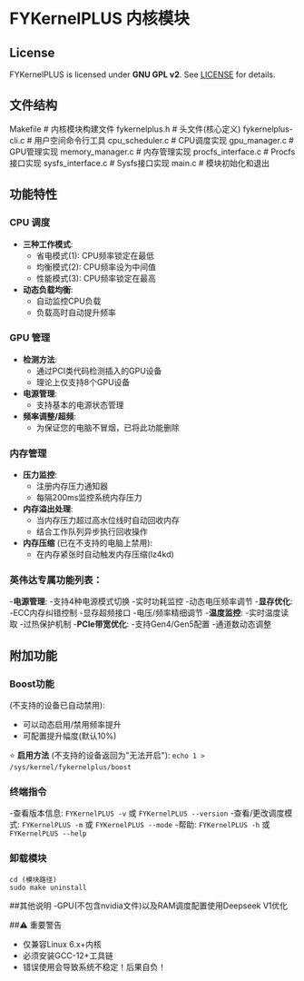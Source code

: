 # FYKernelPLUS 内核模块

## License
FYKernelPLUS is licensed under **GNU GPL v2**. See [LICENSE](LICENSE) for details.

## 文件结构
Makefile # 内核模块构建文件
fykernelplus.h # 头文件(核心定义)
fykernelplus-cli.c # 用户空间命令行工具
cpu_scheduler.c # CPU调度实现
gpu_manager.c # GPU管理实现
memory_manager.c # 内存管理实现
procfs_interface.c # Procfs接口实现
sysfs_interface.c # Sysfs接口实现
main.c # 模块初始化和退出

## 功能特性

### CPU 调度
- **三种工作模式**:
  - 省电模式(1): CPU频率锁定在最低
  - 均衡模式(2): CPU频率设为中间值
  - 性能模式(3): CPU频率锁定在最高
- **动态负载均衡**:
  - 自动监控CPU负载
  - 负载高时自动提升频率

### GPU 管理
- **检测方法**:
  - 通过PCI类代码检测插入的GPU设备
  - 理论上仅支持8个GPU设备
- **电源管理**:
  - 支持基本的电源状态管理
- **频率调整/超频**:
  - 为保证您的电脑不冒烟，已将此功能删除

### 内存管理
- **压力监控**:
  - 注册内存压力通知器
  - 每隔200ms监控系统内存压力
- **内存溢出处理**: 
  - 当内存压力超过高水位线时自动回收内存
  - 结合工作队列异步执行回收操作
- **内存压缩** (已在不支持的电脑上禁用):
  - 在内存紧张时自动触发内存压缩(lz4kd)

### 英伟达专属功能列表：
-**电源管理**:
 -支持4种电源模式切换
 -实时功耗监控
 -动态电压频率调节
-**显存优化**:
 -ECC内存纠错控制
 -显存超频接口
 -电压/频率精细调节
-**温度监控**:
 -实时温度读取
 -过热保护机制
-**PCIe带宽优化**:
 -支持Gen4/Gen5配置
 -通道数动态调整

## 附加功能

### Boost功能
(不支持的设备已自动禁用):
- 可以动态启用/禁用频率提升
- 可配置提升幅度(默认10%)

⭐ **启用方法** (不支持的设备返回为"无法开启"):
`echo 1 > /sys/kernel/fykernelplus/boost`

### 终端指令
-查看版本信息: `FYKernelPLUS -v` 或 `FYKernelPLUS --version` 
-查看/更改调度模式: `FYKernelPLUS -m` 或 `FYKernelPLUS --mode` 
-帮助: `FYKernelPLUS -h` 或 `FYKernelPLUS --help` 

### 卸载模块
```
cd (模块路径)
sudo make uninstall
```
##其他说明
-GPU(不包含nvidia文件)以及RAM调度配置使用Deepseek V1优化

##⚠ 重要警告
- 仅兼容Linux 6.x+内核
- 必须安装GCC-12+工具链
- 错误使用会导致系统不稳定！后果自负！